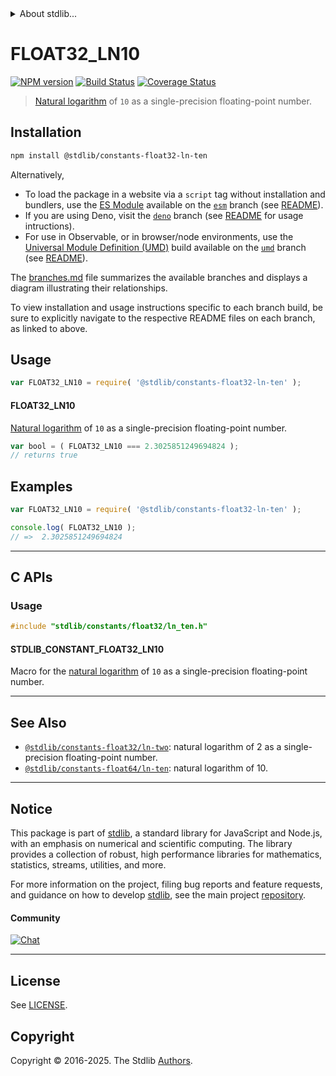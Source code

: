 <!--

@license Apache-2.0

Copyright (c) 2024 The Stdlib Authors.

Licensed under the Apache License, Version 2.0 (the "License");
you may not use this file except in compliance with the License.
You may obtain a copy of the License at

   http://www.apache.org/licenses/LICENSE-2.0

Unless required by applicable law or agreed to in writing, software
distributed under the License is distributed on an "AS IS" BASIS,
WITHOUT WARRANTIES OR CONDITIONS OF ANY KIND, either express or implied.
See the License for the specific language governing permissions and
limitations under the License.

-->


<details>
  <summary>
    About stdlib...
  </summary>
  <p>We believe in a future in which the web is a preferred environment for numerical computation. To help realize this future, we've built stdlib. stdlib is a standard library, with an emphasis on numerical and scientific computation, written in JavaScript (and C) for execution in browsers and in Node.js.</p>
  <p>The library is fully decomposable, being architected in such a way that you can swap out and mix and match APIs and functionality to cater to your exact preferences and use cases.</p>
  <p>When you use stdlib, you can be absolutely certain that you are using the most thorough, rigorous, well-written, studied, documented, tested, measured, and high-quality code out there.</p>
  <p>To join us in bringing numerical computing to the web, get started by checking us out on <a href="https://github.com/stdlib-js/stdlib">GitHub</a>, and please consider <a href="https://opencollective.com/stdlib">financially supporting stdlib</a>. We greatly appreciate your continued support!</p>
</details>

# FLOAT32_LN10

[![NPM version][npm-image]][npm-url] [![Build Status][test-image]][test-url] [![Coverage Status][coverage-image]][coverage-url] <!-- [![dependencies][dependencies-image]][dependencies-url] -->

> [Natural logarithm][@stdlib/math/base/special/ln] of `10` as a single-precision floating-point number.

<section class="installation">

## Installation

```bash
npm install @stdlib/constants-float32-ln-ten
```

Alternatively,

-   To load the package in a website via a `script` tag without installation and bundlers, use the [ES Module][es-module] available on the [`esm`][esm-url] branch (see [README][esm-readme]).
-   If you are using Deno, visit the [`deno`][deno-url] branch (see [README][deno-readme] for usage intructions).
-   For use in Observable, or in browser/node environments, use the [Universal Module Definition (UMD)][umd] build available on the [`umd`][umd-url] branch (see [README][umd-readme]).

The [branches.md][branches-url] file summarizes the available branches and displays a diagram illustrating their relationships.

To view installation and usage instructions specific to each branch build, be sure to explicitly navigate to the respective README files on each branch, as linked to above.

</section>

<section class="usage">

## Usage

```javascript
var FLOAT32_LN10 = require( '@stdlib/constants-float32-ln-ten' );
```

#### FLOAT32_LN10

[Natural logarithm][@stdlib/math/base/special/ln] of `10` as a single-precision floating-point number.

```javascript
var bool = ( FLOAT32_LN10 === 2.3025851249694824 );
// returns true
```

</section>

<!-- /.usage -->

<section class="examples">

## Examples

<!-- TODO: better example -->

<!-- eslint no-undef: "error" -->

```javascript
var FLOAT32_LN10 = require( '@stdlib/constants-float32-ln-ten' );

console.log( FLOAT32_LN10 );
// =>  2.3025851249694824
```

</section>

<!-- /.examples -->

<!-- C interface documentation. -->

* * *

<section class="c">

## C APIs

<!-- Section to include introductory text. Make sure to keep an empty line after the intro `section` element and another before the `/section` close. -->

<section class="intro">

</section>

<!-- /.intro -->

<!-- C usage documentation. -->

<section class="usage">

### Usage

```c
#include "stdlib/constants/float32/ln_ten.h"
```

#### STDLIB_CONSTANT_FLOAT32_LN10

Macro for the [natural logarithm][@stdlib/math/base/special/ln] of `10` as a single-precision floating-point number.

</section>

<!-- /.usage -->

<!-- C API usage notes. Make sure to keep an empty line after the `section` element and another before the `/section` close. -->

<section class="notes">

</section>

<!-- /.notes -->

<!-- C API usage examples. -->

<section class="examples">

</section>

<!-- /.examples -->

</section>

<!-- /.c -->

<!-- Section for related `stdlib` packages. Do not manually edit this section, as it is automatically populated. -->

<section class="related">

* * *

## See Also

-   <span class="package-name">[`@stdlib/constants-float32/ln-two`][@stdlib/constants/float32/ln-two]</span><span class="delimiter">: </span><span class="description">natural logarithm of 2 as a single-precision floating-point number.</span>
-   <span class="package-name">[`@stdlib/constants-float64/ln-ten`][@stdlib/constants/float64/ln-ten]</span><span class="delimiter">: </span><span class="description">natural logarithm of 10.</span>

</section>

<!-- /.related -->

<!-- Section for all links. Make sure to keep an empty line after the `section` element and another before the `/section` close. -->


<section class="main-repo" >

* * *

## Notice

This package is part of [stdlib][stdlib], a standard library for JavaScript and Node.js, with an emphasis on numerical and scientific computing. The library provides a collection of robust, high performance libraries for mathematics, statistics, streams, utilities, and more.

For more information on the project, filing bug reports and feature requests, and guidance on how to develop [stdlib][stdlib], see the main project [repository][stdlib].

#### Community

[![Chat][chat-image]][chat-url]

---

## License

See [LICENSE][stdlib-license].


## Copyright

Copyright &copy; 2016-2025. The Stdlib [Authors][stdlib-authors].

</section>

<!-- /.stdlib -->

<!-- Section for all links. Make sure to keep an empty line after the `section` element and another before the `/section` close. -->

<section class="links">

[npm-image]: http://img.shields.io/npm/v/@stdlib/constants-float32-ln-ten.svg
[npm-url]: https://npmjs.org/package/@stdlib/constants-float32-ln-ten

[test-image]: https://github.com/stdlib-js/constants-float32-ln-ten/actions/workflows/test.yml/badge.svg?branch=main
[test-url]: https://github.com/stdlib-js/constants-float32-ln-ten/actions/workflows/test.yml?query=branch:main

[coverage-image]: https://img.shields.io/codecov/c/github/stdlib-js/constants-float32-ln-ten/main.svg
[coverage-url]: https://codecov.io/github/stdlib-js/constants-float32-ln-ten?branch=main

<!--

[dependencies-image]: https://img.shields.io/david/stdlib-js/constants-float32-ln-ten.svg
[dependencies-url]: https://david-dm.org/stdlib-js/constants-float32-ln-ten/main

-->

[chat-image]: https://img.shields.io/gitter/room/stdlib-js/stdlib.svg
[chat-url]: https://app.gitter.im/#/room/#stdlib-js_stdlib:gitter.im

[stdlib]: https://github.com/stdlib-js/stdlib

[stdlib-authors]: https://github.com/stdlib-js/stdlib/graphs/contributors

[umd]: https://github.com/umdjs/umd
[es-module]: https://developer.mozilla.org/en-US/docs/Web/JavaScript/Guide/Modules

[deno-url]: https://github.com/stdlib-js/constants-float32-ln-ten/tree/deno
[deno-readme]: https://github.com/stdlib-js/constants-float32-ln-ten/blob/deno/README.md
[umd-url]: https://github.com/stdlib-js/constants-float32-ln-ten/tree/umd
[umd-readme]: https://github.com/stdlib-js/constants-float32-ln-ten/blob/umd/README.md
[esm-url]: https://github.com/stdlib-js/constants-float32-ln-ten/tree/esm
[esm-readme]: https://github.com/stdlib-js/constants-float32-ln-ten/blob/esm/README.md
[branches-url]: https://github.com/stdlib-js/constants-float32-ln-ten/blob/main/branches.md

[stdlib-license]: https://raw.githubusercontent.com/stdlib-js/constants-float32-ln-ten/main/LICENSE

[@stdlib/math/base/special/ln]: https://github.com/stdlib-js/math-base-special-ln

<!-- <related-links> -->

[@stdlib/constants/float32/ln-two]: https://github.com/stdlib-js/constants-float32-ln-two

[@stdlib/constants/float64/ln-ten]: https://github.com/stdlib-js/constants-float64-ln-ten

<!-- </related-links> -->

</section>

<!-- /.links -->
